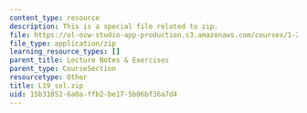 ```yaml
---
content_type: resource
description: This is a special file related to zip.
file: https://ol-ocw-studio-app-production.s3.amazonaws.com/courses/1-264j-database-internet-and-systems-integration-technologies-fall-2013/15b310526a0affb2be175b06bf36a7d4_L19_sol.zip
file_type: application/zip
learning_resource_types: []
parent_title: Lecture Notes & Exercises
parent_type: CourseSection
resourcetype: Other
title: L19_sol.zip
uid: 15b31052-6a0a-ffb2-be17-5b06bf36a7d4
---
```

